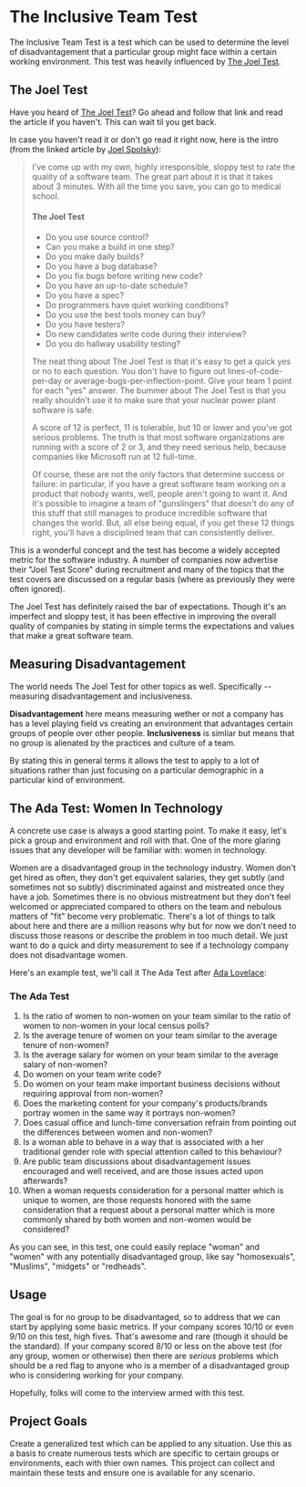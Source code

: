 # The Inclusive Team Test

The Inclusive Team Test is a test which can be used to determine the level of disadvantagement that a particular group might face within a certain working environment. This test was heavily influenced by [The Joel Test](http://www.joelonsoftware.com/articles/fog0000000043.html).


## The Joel Test
Have you heard of [The Joel Test](http://www.joelonsoftware.com/articles/fog0000000043.html)? Go ahead and follow that link and read the article if you haven't. This can wait til you get back. 

In case you haven't read it or don't go read it right now, here is the intro (from the linked article by [Joel Spolsky](http://joelonsoftware.com)):

> I've come up with my own, highly irresponsible, sloppy test to rate the quality of a software team. The great part about it is that it takes about 3 minutes. With all the time you save, you can go to medical school.
>
>
>  
> #### The Joel Test
>
>* Do you use source control?
>* Can you make a build in one step?
>* Do you make daily builds?
>* Do you have a bug database?
>* Do you fix bugs before writing new code?
>* Do you have an up-to-date schedule?
>* Do you have a spec?
>* Do programmers have quiet working conditions?
>* Do you use the best tools money can buy?
>* Do you have testers?
>* Do new candidates write code during their interview?
>* Do you do hallway usability testing?
>
>
>The neat thing about The Joel Test is that it's easy to get a quick yes or no to each question. You don't have to figure out lines-of-code-per-day or average-bugs-per-inflection-point. Give your team 1 point for each "yes" answer. The bummer about The Joel Test is that you really shouldn't use it to make sure that your nuclear power plant software is safe.
>
>A score of 12 is perfect, 11 is tolerable, but 10 or lower and you've got serious problems. The truth is that most software organizations are running with a score of 2 or 3, and they need serious help, because companies like Microsoft run at 12 full-time. 
>
>Of course, these are not the only factors that determine success or failure: in particular, if you have a great software team working on a product that nobody wants, well, people aren't going to want it. And it's possible to imagine a team of "gunslingers" that doesn't do any of this stuff that still manages to produce incredible software that changes the world. But, all else being equal, if you get these 12 things right, you'll have a disciplined team that can consistently deliver.


This is a wonderful concept and the test has become a widely accepted metric for the software industry. A number of companies now advertise their "Joel Test Score" during recruitment and many of the topics that the test covers are discussed on a regular basis (where as previously they were often ignored). 

The Joel Test has definitely raised the bar of expectations. Though it's an imperfect and sloppy test, it has been effective in improving the overall quality of companies by stating in simple terms the expectations and values that make a great software team. 

## Measuring Disadvantagement

The world needs The Joel Test for other topics as well. Specifically -- measuring disadvantagement and inclusiveness. 

**Disadvantagement** here means measuring wether or not a company has has a level playing field vs creating an environment that advantages certain groups of people over other people. **Inclusiveness** is simliar but means that no group is alienated by the practices and culture of a team.

By stating this in general terms it allows the test to apply to a lot of situations rather than just focusing on a particular demographic in a particular kind of environment.

## The Ada Test: Women In Technology 

A concrete use case is always a good starting point. To make it easy, let's pick a group and environment and roll with that. One of the more glaring issues that any developer will be familiar with: women in technology. 

Women are a disadvantaged group in the technology industry. Women don't get hired as often, they don't get equivalent salaries, they get subtly (and sometimes not so subtly) discriminated against and mistreated once they have a job. Sometimes there is no obvious mistreatment but they don't feel welcomed or appreciated compared to others on the team and nebulous matters of "fit" become very problematic. There's a lot of things to talk about here and there are a million reasons why but for now we don't need to discuss those reasons or describe the problem in too much detail. We just want to do a quick and dirty measurement to see if a technology company does not disadvantage women. 

Here's an example test, we'll call it The Ada Test after [Ada Lovelace](http://en.wikipedia.org/wiki/Ada_Lovelace):

### The Ada Test

1. Is the ratio of women to non-women on your team similar to the ratio of women to non-women in your local census polls?
2. Is the average tenure of women on your team similar to the average tenure of non-women? 
3. Is the average salary for women on your team similar to the average salary of non-women?
4. Do women on your team write code? 
5. Do women on your team make important business decisions without requiring approval from non-women?
6. Does the marketing content for your company's products/brands portray women in the same way it portrays non-women?
7. Does casual office and lunch-time conversation refrain from pointing out the differences between women and non-women?
8. Is a woman able to behave in a way that is associated with a her traditional gender role with special attention called to this behaviour?
9. Are public team discussions about disadvantagement issues encouraged and well received, and are those issues acted upon afterwards?
10. When a woman requests consideration for a personal matter which is unique to women, are those requests honored with the same consideration that a request about a personal matter which is more commonly shared by both women and non-women would be considered?


As you can see, in this test, one could easily replace "woman" and "women" with any potentially disadvantaged group, like say "homosexuals", "Muslims", "midgets" or "redheads".

## Usage

The goal is for no group to be disadvantaged, so to address that we can start by applying some basic metrics. If your company scores 10/10 or even 9/10 on this test, high fives. That's awesome and rare (though it should be the standard). If your company scored 8/10 or less on the above test (for any group, women or otherwise) then there are *serious* problems which should be a red flag to anyone who is a member of a disadvantaged group who is considering working for your company.

Hopefully, folks will come to the interview armed with this test.

## Project Goals

Create a generalized test which can be applied to any situation. Use this as a basis to create numerous tests which are specific to certain groups or environments, each with thier own names. This project can collect and maintain these tests and ensure one is available for any scenario. 

